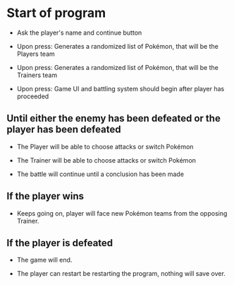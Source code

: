 # Start of program
- Ask the player's name and continue button

- Upon press: Generates a randomized list of Pokémon, that will be the Players team

- Upon press: Generates a randomized list of Pokémon, that will be the Trainers team

- Upon press: Game UI and battling system should begin after player has proceeded

## Until either the enemy has been defeated or the player has been defeated
- The Player will be able to choose attacks or switch Pokémon

- The Trainer will be able to choose attacks or switch Pokémon

- The battle will continue until a conclusion has been made

## If the player wins
- Keeps going on, player will face new Pokémon teams from the opposing Trainer.

## If the player is defeated
- The game will end.

- The player can restart be restarting the program, nothing will save over.